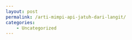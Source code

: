 ```yaml
---
layout: post
permalink: /arti-mimpi-api-jatuh-dari-langit/
categories:
    - Uncategorized
---
```


